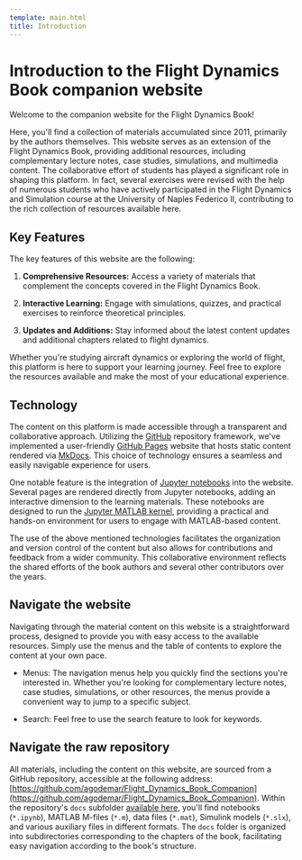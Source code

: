 ```yaml
---
template: main.html
title: Introduction
---
```


# Introduction to the Flight Dynamics Book companion website

Welcome to the companion website for the Flight Dynamics Book!

Here, you'll find a collection of materials accumulated since 2011, primarily by the authors themselves. This website serves as an extension of the Flight Dynamics Book, providing additional resources, including complementary lecture notes, case studies, simulations, and multimedia content. The collaborative effort of students has played a significant role in shaping this platform. In fact, several exercises were revised with the help of numerous students who have actively participated in the Flight Dynamics and Simulation course at the University of Naples Federico II, contributing to the rich collection of resources available here.

## Key Features

The key features of this website are the following:

1. **Comprehensive Resources:** Access a variety of materials that complement the concepts covered in the Flight Dynamics Book.

2. **Interactive Learning:** Engage with simulations, quizzes, and practical exercises to reinforce theoretical principles.

3. **Updates and Additions:** Stay informed about the latest content updates and additional chapters related to flight dynamics.

Whether you're studying aircraft dynamics or exploring the world of flight, this platform is here to support your learning journey. Feel free to explore the resources available and make the most of your educational experience.

## Technology

The content on this platform is made accessible through a transparent and collaborative approach. Utilizing the [GitHub](https://github.com) repository framework, we've implemented a user-friendly [GitHub Pages](https://pages.github.com/) website that hosts static content rendered via [MkDocs](https://www.mkdocs.org/). This choice of technology ensures a seamless and easily navigable experience for users.

One notable feature is the integration of [Jupyter notebooks](https://jupyter.org/) into the website. Several pages are rendered directly from Jupyter notebooks, adding an interactive dimension to the learning materials. These notebooks are designed to run the [Jupyter MATLAB kernel](https://github.com/mathworks/jupyter-matlab-proxy), providing a practical and hands-on environment for users to engage with MATLAB-based content.

The use of the above mentioned technologies facilitates the organization and version control of the content but also allows for contributions and feedback from a wider community. This collaborative environment reflects the shared efforts of the book authors and several other contributors over the years.

## Navigate the website

Navigating through the material content on this website is a straightforward process, designed to provide you with easy access to the available resources. Simply use the menus and the table of contents to explore the content at your own pace.

* Menus: The navigation menus help you quickly find the sections you're interested in. Whether you're looking for complementary lecture notes, case studies, simulations, or other resources, the menus provide a convenient way to jump to a specific subject. 

* Search: Feel free to use the search feature to look for keywords.

## Navigate the raw repository

All materials, including the content on this website, are sourced from a GitHub repository, accessible at the following address: [https://github.com/agodemar/Flight_Dynamics_Book_Companion](https://github.com/agodemar/Flight_Dynamics_Book_Companion). Within the repository's `docs` subfolder [available here](https://github.com/agodemar/Flight_Dynamics_Book_Companion/tree/main/docs), you'll find notebooks (`*.ipynb`), MATLAB M-files (`*.m`), data files (`*.mat`), Simulink models (`*.slx`), and various auxiliary files in different formats. The `docs` folder is organized into subdirectories corresponding to the chapters of the book, facilitating easy navigation according to the book's structure.